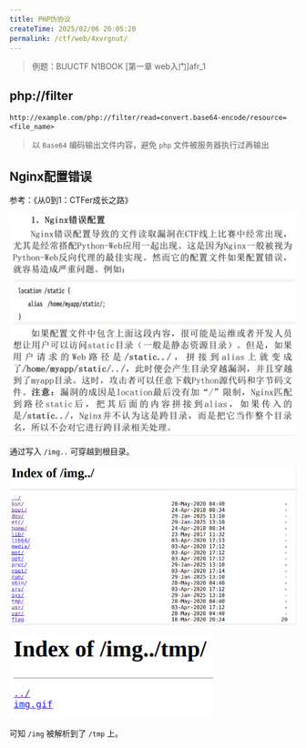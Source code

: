 ```yaml
---
title: PHP伪协议
createTime: 2025/02/06 20:05:20
permalink: /ctf/web/4xvrgnut/
---
```

> 例题：BUUCTF N1BOOK \[第一章 web入门\]afr_1

## php://filter

```url
http://example.com/php://filter/read=convert.base64-encode/resource=<file_name>
```

> 以 `Base64` 编码输出文件内容，避免 `php` 文件被服务器执行过再输出

## Nginx配置错误

参考：《从0到1：CTFer成长之路》

![1738156594086](image/1.PHP伪协议/1738156594086.png)

通过写入 `/img..` 可穿越到根目录。

![1738157014769](image/1.PHP伪协议/1738157014769.png)

![1738156757078](image/1.PHP伪协议/1738156757078.png)

可知 `/img` 被解析到了 `/tmp` 上。
